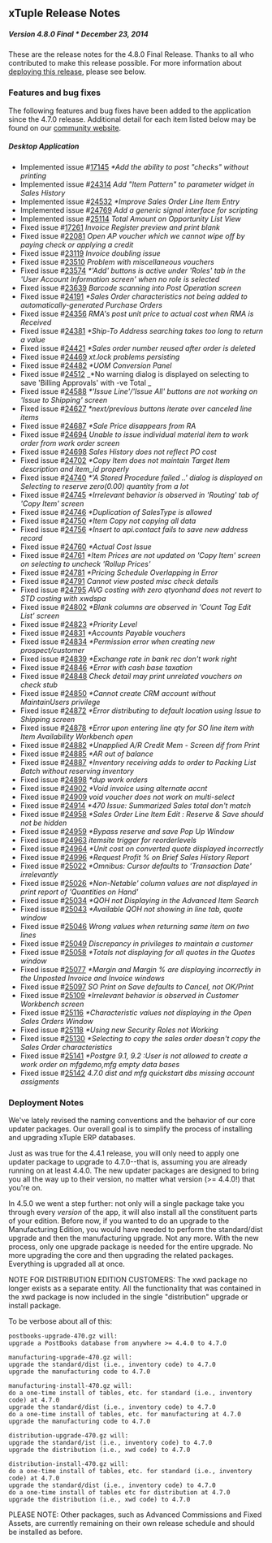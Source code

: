 ## xTuple Release Notes
##### Version 4.8.0 Final * December 23, 2014

These are the release notes for the 4.8.0 Final Release. Thanks to all who contributed to make this release possible.
For more information about [deploying this release](#deployment-notes), please see below.

### Features and bug fixes

The following features and bug fixes have been added to the application since the 4.7.0 release.
Additional detail for each item listed below may be found on our [community website](http://www.xtuple.org).


##### Desktop Application

 - Implemented
   issue #[17145](http://www.xtuple.org/xtincident/view/bugs/17145)
   _*Add the ability to post "checks" without printing_
 - Implemented
   issue #[24314](http://www.xtuple.org/xtincident/view/bugs/24314)
   _Add "Item Pattern" to parameter widget in Sales History_
 - Implemented
   issue #[24532](http://www.xtuple.org/xtincident/view/bugs/24532)
   _*Improve Sales Order Line Item Entry_
 - Implemented
   issue #[24769](http://www.xtuple.org/xtincident/view/bugs/24769)
   _Add a generic signal interface for scripting_
 - Implemented
   issue #[25114](http://www.xtuple.org/xtincident/view/bugs/25114)
   _Total Amount on Opportunity List View_
 - Fixed
   issue #[17261](http://www.xtuple.org/xtincident/view/bugs/17261)
   _Invoice Register preview and print blank_
 - Fixed
   issue #[22081](http://www.xtuple.org/xtincident/view/bugs/22081)
   _Open AP voucher which we cannot wipe off by paying check or applying a credit_
 - Fixed
   issue #[23119](http://www.xtuple.org/xtincident/view/bugs/23119)
   _Invoice doubling issue_
 - Fixed
   issue #[23510](http://www.xtuple.org/xtincident/view/bugs/23510)
   _Problem with miscellaneous vouchers_
 - Fixed
   issue #[23574](http://www.xtuple.org/xtincident/view/bugs/23574)
   _*'Add' buttons is active under 'Roles' tab in the 'User Account Information screen' when no role is selected_
 - Fixed
   issue #[23639](http://www.xtuple.org/xtincident/view/bugs/23639)
   _Barcode scanning into Post Operation screen_
 - Fixed
   issue #[24191](http://www.xtuple.org/xtincident/view/bugs/24191)
   _*Sales Order characteristics not being added to automatically-generated Purchase Orders_
 - Fixed
   issue #[24356](http://www.xtuple.org/xtincident/view/bugs/24356)
   _RMA's post unit price to actual cost when RMA is Received_
 - Fixed
   issue #[24381](http://www.xtuple.org/xtincident/view/bugs/24381)
   _*Ship-To Address searching takes too long to return a value_
 - Fixed
   issue #[24421](http://www.xtuple.org/xtincident/view/bugs/24421)
   _*Sales order number reused after order is deleted_
 - Fixed
   issue #[24469](http://www.xtuple.org/xtincident/view/bugs/24469)
   _xt.lock problems persisting_
 - Fixed
   issue #[24482](http://www.xtuple.org/xtincident/view/bugs/24482)
   _*UOM Conversion Panel_
 - Fixed
   issue #[24512](http://www.xtuple.org/xtincident/view/bugs/24512)
   _*No warning dialog is displayed on selecting to save 'Billing Approvals' with -ve Total	_
 - Fixed
   issue #[24588](http://www.xtuple.org/xtincident/view/bugs/24588)
   _*'Issue Line'/'Issue All' buttons are not working on 'Issue to Shipping' screen_
 - Fixed
   issue #[24627](http://www.xtuple.org/xtincident/view/bugs/24627)
   _*next/previous buttons iterate over canceled line items_
 - Fixed
   issue #[24687](http://www.xtuple.org/xtincident/view/bugs/24687)
   _*Sale Price disappears from RA_
 - Fixed
   issue #[24694](http://www.xtuple.org/xtincident/view/bugs/24694)
   _Unable to issue individual material item to work order from work order screen_
 - Fixed
   issue #[24698](http://www.xtuple.org/xtincident/view/bugs/24698)
   _Sales History does not reflect PO cost_
 - Fixed
   issue #[24702](http://www.xtuple.org/xtincident/view/bugs/24702)
   _*Copy Item does not maintain Target Item description and item_id properly_
 - Fixed
   issue #[24740](http://www.xtuple.org/xtincident/view/bugs/24740)
   _*'A Stored Procedure failed ..' dialog is displayed on Selecting to reserve zero(0.00) quantity from a lot_
 - Fixed
   issue #[24745](http://www.xtuple.org/xtincident/view/bugs/24745)
   _*Irrelevant behavior is observed in 'Routing' tab of 'Copy Item' screen_
 - Fixed
   issue #[24746](http://www.xtuple.org/xtincident/view/bugs/24746)
   _*Duplication of SalesType is allowed_
 - Fixed
   issue #[24750](http://www.xtuple.org/xtincident/view/bugs/24750)
   _*Item Copy not copying all data_
 - Fixed
   issue #[24756](http://www.xtuple.org/xtincident/view/bugs/24756)
   _*Insert to api.contact fails to save new address record_
 - Fixed
   issue #[24760](http://www.xtuple.org/xtincident/view/bugs/24760)
   _*Actual Cost Issue_
 - Fixed
   issue #[24761](http://www.xtuple.org/xtincident/view/bugs/24761)
   _*Item Prices are not updated on 'Copy Item' screen on selecting to uncheck 'Rollup Prices'_
 - Fixed
   issue #[24781](http://www.xtuple.org/xtincident/view/bugs/24781)
   _*Pricing Schedule Overlapping in Error_
 - Fixed
   issue #[24791](http://www.xtuple.org/xtincident/view/bugs/24791)
   _Cannot view posted misc check details_
 - Fixed
   issue #[24795](http://www.xtuple.org/xtincident/view/bugs/24795)
   _AVG costing with zero qtyonhand does not revert to STD costing with xwdspa_
 - Fixed
   issue #[24802](http://www.xtuple.org/xtincident/view/bugs/24802)
   _*Blank columns are observed in 'Count Tag Edit List' screen_
 - Fixed
   issue #[24823](http://www.xtuple.org/xtincident/view/bugs/24823)
   _*Priority Level_
 - Fixed
   issue #[24831](http://www.xtuple.org/xtincident/view/bugs/24831)
   _*Accounts Payable vouchers_
 - Fixed
   issue #[24834](http://www.xtuple.org/xtincident/view/bugs/24834)
   _*Permission error when creating new prospect/customer_
 - Fixed
   issue #[24839](http://www.xtuple.org/xtincident/view/bugs/24839)
   _*Exchange rate in bank rec don't work right_
 - Fixed
   issue #[24846](http://www.xtuple.org/xtincident/view/bugs/24846)
   _*Error with cash base taxation_
 - Fixed
   issue #[24848](http://www.xtuple.org/xtincident/view/bugs/24848)
   _Check detail may print unrelated vouchers on check stub_
 - Fixed
   issue #[24850](http://www.xtuple.org/xtincident/view/bugs/24850)
   _*Cannot create CRM account without MaintainUsers privilege_
 - Fixed
   issue #[24872](http://www.xtuple.org/xtincident/view/bugs/24872)
   _*Error distributing to default location using Issue to Shipping screen_
 - Fixed
   issue #[24878](http://www.xtuple.org/xtincident/view/bugs/24878)
   _*Error upon entering line qty for SO line item with Item Availability Workbench open_
 - Fixed
   issue #[24882](http://www.xtuple.org/xtincident/view/bugs/24882)
   _*Unapplied A/R Credit Mem - Screen dif from Print_
 - Fixed
   issue #[24885](http://www.xtuple.org/xtincident/view/bugs/24885)
   _*AR out of balance_
 - Fixed
   issue #[24887](http://www.xtuple.org/xtincident/view/bugs/24887)
   _*Inventory receiving adds to order to Packing List Batch without reserving inventory_
 - Fixed
   issue #[24898](http://www.xtuple.org/xtincident/view/bugs/24898)
   _*dup work orders_
 - Fixed
   issue #[24902](http://www.xtuple.org/xtincident/view/bugs/24902)
   _*Void invoice using alternate accnt_
 - Fixed
   issue #[24909](http://www.xtuple.org/xtincident/view/bugs/24909)
   _void voucher does not work on multi-select_
 - Fixed
   issue #[24914](http://www.xtuple.org/xtincident/view/bugs/24914)
   _*470 Issue: Summarized Sales total don't match_
 - Fixed
   issue #[24958](http://www.xtuple.org/xtincident/view/bugs/24958)
   _*Sales Order Line Item Edit : Reserve & Save should not be hidden_
 - Fixed
   issue #[24959](http://www.xtuple.org/xtincident/view/bugs/24959)
   _*Bypass reserve and save Pop Up Window_
 - Fixed
   issue #[24963](http://www.xtuple.org/xtincident/view/bugs/24963)
   _itemsite trigger for reorderlevels_
 - Fixed
   issue #[24964](http://www.xtuple.org/xtincident/view/bugs/24964)
   _*Unit cost on converted quote displayed incorrectly_
 - Fixed
   issue #[24996](http://www.xtuple.org/xtincident/view/bugs/24996)
   _*Request Profit % on Brief Sales History Report_
 - Fixed
   issue #[25022](http://www.xtuple.org/xtincident/view/bugs/25022)
   _*Omnibus: Cursor defaults to 'Transaction Date' irrelevantly_
 - Fixed
   issue #[25026](http://www.xtuple.org/xtincident/view/bugs/25026)
   _*Non-Netable' column values are not displayed in print report of 'Quantities on Hand'_
 - Fixed
   issue #[25034](http://www.xtuple.org/xtincident/view/bugs/25034)
   _*QOH not Displaying in the Advanced Item Search_
 - Fixed
   issue #[25043](http://www.xtuple.org/xtincident/view/bugs/25043)
   _*Available QOH not showing in line tab, quote window_
 - Fixed
   issue #[25046](http://www.xtuple.org/xtincident/view/bugs/25046)
   _Wrong values when returning same item on two lines_
 - Fixed
   issue #[25049](http://www.xtuple.org/xtincident/view/bugs/25049)
   _Discrepancy in privileges to maintain a customer_
 - Fixed
   issue #[25058](http://www.xtuple.org/xtincident/view/bugs/25058)
   _*Totals not displaying for all quotes in the Quotes window_
 - Fixed
   issue #[25077](http://www.xtuple.org/xtincident/view/bugs/25077)
   _*Margin and Margin % are displaying incorrectly in the Unposted Invoice and Invoice windows_
 - Fixed
   issue #[25097](http://www.xtuple.org/xtincident/view/bugs/25097)
   _SO Print on Save defaults to Cancel, not OK/Print_
 - Fixed
   issue #[25109](http://www.xtuple.org/xtincident/view/bugs/25109)
   _*Irrelevant behavior is observed in Customer Workbench screen_
 - Fixed
   issue #[25116](http://www.xtuple.org/xtincident/view/bugs/25116)
   _*Characteristic values not displaying in the Open Sales Orders Window_
 - Fixed
   issue #[25118](http://www.xtuple.org/xtincident/view/bugs/25118)
   _*Using new Security Roles not Working_
 - Fixed
   issue #[25130](http://www.xtuple.org/xtincident/view/bugs/25130)
   _*Selecting to copy the sales order doesn't copy the Sales Order characteristics_
 - Fixed
   issue #[25141](http://www.xtuple.org/xtincident/view/bugs/25141)
   _*Postgre 9.1, 9.2 :User is not allowed to create a work order on mfgdemo,mfg empty data bases_
 - Fixed
   issue #[25142](http://www.xtuple.org/xtincident/view/bugs/25142)
   _4.7.0 dist and mfg quickstart dbs missing account assigments_


### Deployment Notes

We've lately revised the
naming conventions and the behavior of our core updater packages.
Our overall goal is to simplify the process of installing and
upgrading xTuple ERP databases.

Just as was true for the 4.4.1 release, you will only need to apply
one updater package to upgrade to 4.7.0--that is, assuming you are
already running on at least 4.4.0. The new updater packages are
designed to bring you all the way up to their version, no matter
what version (>= 4.4.0!) that you're on.

In 4.5.0 we went a step further: not only will a single package take
you through every *version* of the app, it will also install all the
constituent parts of your edition. Before now, if you wanted to do an
upgrade to the Manufacturing Edition, you would have needed to perform
the standard/dist upgrade and then the manufacturing upgrade. Not any
more. With the new process, only one upgrade package is needed for the
entire upgrade. No more upgrading the core and then upgrading the
related packages. Everything is upgraded all at once.

NOTE FOR DISTRIBUTION EDITION CUSTOMERS: The xwd package no longer
exists as a separate entity. All the functionality that was contained
in the xwd package is now included in the single "distribution" upgrade
or install package.

To be verbose about all of this:

    postbooks-upgrade-470.gz will:
    upgrade a PostBooks database from anywhere >= 4.4.0 to 4.7.0

    manufacturing-upgrade-470.gz will:
    upgrade the standard/dist (i.e., inventory code) to 4.7.0
    upgrade the manufacturing code to 4.7.0

    manufacturing-install-470.gz will:
    do a one-time install of tables, etc. for standard (i.e., inventory code) at 4.7.0
    upgrade the standard/dist (i.e., inventory code) to 4.7.0
    do a one-time install of tables, etc. for manufacturing at 4.7.0
    upgrade the manufacturing code to 4.7.0

    distribution-upgrade-470.gz will:
    upgrade the standard/ist (i.e., inventory code) to 4.7.0
    upgrade the distribution (i.e., xwd code) to 4.7.0

    distribution-install-470.gz will:
    do a one-time install of tables, etc. for standard (i.e., inventory code) at 4.7.0
    upgrade the standard/dist (i.e., inventory code) to 4.7.0
    do a one-time install of tables etc for distribution at 4.7.0
    upgrade the distribution (i.e., xwd code) to 4.7.0

PLEASE NOTE: Other packages, such as Advanced Commissions and Fixed
Assets, are currently remaining on their own release schedule and should
be installed as before.
